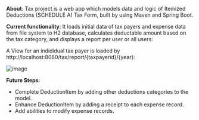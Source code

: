 
**About**:
Tax project is a web app which models data and logic of Itemized Deductions (SCHEDULE A) Tax Form, built by using Maven and Spring Boot. 

**Current functionality**:
It loads initial data of tax payers and expense data from file system to H2 database, calculates deductable amount based on the tax category, and displays a report per user or all users:

A View for an indididual tax payer is loaded by http://localhost:8080/tax/report/{taxpayerid}/{year}:

![image](https://user-images.githubusercontent.com/1413297/217440891-6c72a8d3-795d-4854-8cee-9cbe5a4da884.png)

**Future Steps**:
- Complete DeductionItem by adding other deductions categories to the model.
- Enhance DeductionItem by adding a receipt to each expense record.
- Add abilities to modify expense records. 
